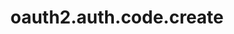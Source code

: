 ---
layout: SpecialLayout
title: oauth2.auth.code.create
description: Endpoint description...
api: oauth2
schema: oauth2.auth.code
operationId: oauth2.auth.code.create
operation: post
method: create
authLevel: SECRET
authRoles: Any
---